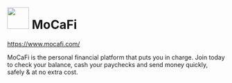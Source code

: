 <h1><img src="https://mocafi.com/wp-content/uploads/2017/02/mocafi_mark-1.png" width="50px"></img></a> MoCaFi</h1>
<a href="https://www.mocafi.com/">https://www.mocafi.com/</a>

MoCaFi is the personal financial platform that puts you in charge.  Join today to check your balance, cash your paychecks and send money quickly, safely & at no extra cost.
